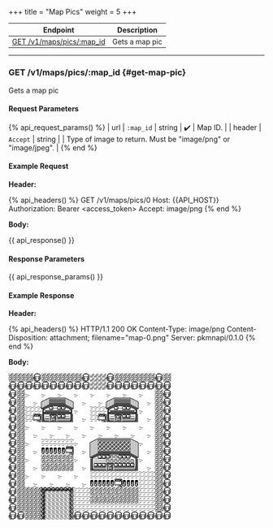 +++
title = "Map Pics"
weight = 5
+++

| Endpoint                                  | Description    |
|-------------------------------------------|----------------|
| [GET /v1/maps/pics/:map_id](#get-map-pic) | Gets a map pic |

---

### GET /v1/maps/pics/:map_id {#get-map-pic}

Gets a map pic

#### Request Parameters

{% api_request_params() %}
| url    | `:map_id` | string | ✔️ | Map ID.                                                       |
| header | `Accept`  | string |   | Type of image to return. Must be "image/png" or "image/jpeg". |
{% end %}

#### Example Request

**Header:**

{% api_headers() %}
GET /v1/maps/pics/0
Host: {{API_HOST}}
Authorization: Bearer <access_token>
Accept: image/png
{% end %}

**Body:**

{{ api_response() }}

#### Response Parameters

{{ api_response_params() }}

#### Example Response

**Header:**

{% api_headers() %}
HTTP/1.1 200 OK
Content-Type: image/png
Content-Disposition: attachment; filename="map-0.png"
Server: pkmnapi/0.1.0
{% end %}

**Body:**

![map-0.png](/img/response/map-0.png)
